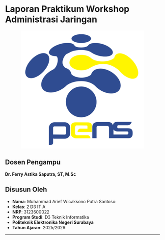 # Laporan Praktikum Workshop Administrasi Jaringan

<p align="center">
  <img src="./img/pens.png" alt="gambar" width="400">
</p>

## Dosen Pengampu  
**Dr. Ferry Astika Saputra, ST, M.Sc**  

## Disusun Oleh  
- **Nama**: Muhammad Arief Wicaksono Putra Santoso  
- **Kelas**: 2 D3 IT A  
- **NRP**: 3123500022  
- **Program Studi**: D3 Teknik Informatika  
- **Politeknik Elektronika Negeri Surabaya**  
- **Tahun Ajaran**: 2025/2026  

---


